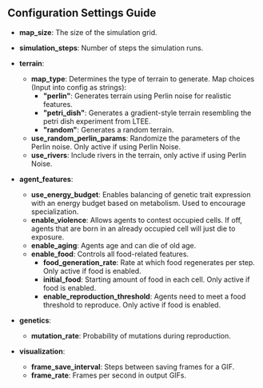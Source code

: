 ## Configuration Settings Guide

- **map_size**: The size of the simulation grid.
- **simulation_steps**: Number of steps the simulation runs.

- **terrain**:
  - **map_type**: Determines the type of terrain to generate. Map choices (Input into config as strings):
    - **"perlin"**: Generates terrain using Perlin noise for realistic features.
    - **"petri_dish"**: Generates a gradient-style terrain resembling the petri dish experiment from LTEE.
    - **"random"**: Generates a random terrain.
  - **use_random_perlin_params**: Randomize the parameters of the Perlin noise. Only active if using Perlin Noise. 
  - **use_rivers**: Include rivers in the terrain, only active if using Perlin Noise.

- **agent_features**:
  - **use_energy_budget**: Enables balancing of genetic trait expression with an energy budget based on metabolism. Used to encourage specialization.
  - **enable_violence**: Allows agents to contest occupied cells. If off, agents that are born in an already occupied cell will just die to exposure.
  - **enable_aging**: Agents age and can die of old age.
  - **enable_food**: Controls all food-related features.
    - **food_generation_rate**: Rate at which food regenerates per step. Only active if food is enabled.
    - **initial_food**: Starting amount of food in each cell. Only active if food is enabled.
    - **enable_reproduction_threshold**: Agents need to meet a food threshold to reproduce. Only active if food is enabled.
  
  
- **genetics**:
  - **mutation_rate**: Probability of mutations during reproduction.

- **visualization**:
  - **frame_save_interval**: Steps between saving frames for a GIF.
  - **frame_rate**: Frames per second in output GIFs.
